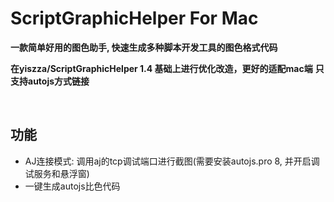 # ScriptGraphicHelper For Mac

**一款简单好用的图色助手,  快速生成多种脚本开发工具的图色格式代码**

**在yiszza/ScriptGraphicHelper 1.4 基础上进行优化改造，更好的适配mac端**
**只支持autojs方式链接**

<br/>


## 功能

- AJ连接模式: 调用aj的tcp调试端口进行截图(需要安装autojs.pro 8, 并开启调试服务和悬浮窗)
- 一键生成autojs比色代码

<br/>


